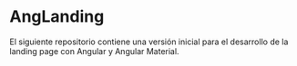 # AngLanding
El siguiente repositorio contiene una versión inicial para el desarrollo de la landing page con Angular y Angular Material.
